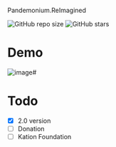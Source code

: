  Pandemonium.ReImagined

![GitHub repo size](https://img.shields.io/github/repo-size/asphodelius/asphodelius.github.io?style=flat&labelColor=%23080808&color=green) ![GitHub stars](https://img.shields.io/github/stars/asphodelius/asphodelius.github.io?logo=github&labelColor=%23080808&color=green)


# Demo

![image](https://github.com/asphodelius/asphodelius.github.io/assets/50658938/b771c417-7857-4871-8529-53ece33cf346)#

# Todo
- [x] 2.0 version
- [ ] Donation
- [ ] Kation Foundation
